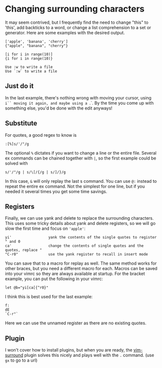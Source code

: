 # Changing surrounding characters

It may seem contrived, but I frequently find the need to change "this" to 'this',
add backticks to a word, or change a list comprehension to a set or generator.
Here are some examples with the desired output.
```
['apple', 'banana', 'cherry']
{"apple", "banana", "cherry"}

[i for i in range(10)]
{i for i in range(10)}

Use :w to write a file
Use `:w` to write a file
```

## Just do it
In the last example, there's nothing wrong with moving your cursor, using `i``
moving it again, and maybe using a `.`.  By the time you come up with something
else, you'd be done with the edit anyways!

## Substitute
For quotes, a good regex to know is
```
:[%]s/'/"/g
```
The optional `%` dictates if you want to change a line or the entire file.
Several ex commands can be chained together with `|`, so the first example could
be solved with
```
s/'/"/g | s/\[/{/g | s/]/}/g
```
In this case, `&` will only replay the last s command.  You can use `@:` instead
to repeat the entire ex command.  Not the simplest for one line, but if you
needed it several times you get some time savings.

## Registers
Finally, we can use yank and delete to replace the surrounding characters.
This uses some tricky details about yank and delete registers, so we will go
slow the first time and focus on `'apple'`:
```
yi'                 yank the contents of the single quotes to register " and 0
ca'                 change the contents of single quotes and the quotes, replace "
"C-r0"              use the yank register to recall in insert mode
```
You can save that to a macro for replay as well.  The same method works for other
braces, but you need a different macro for each.
Macros can be saved into your vimrc so they are always available at startup.
For the bracket example, you can put the following in your vimrc:
```
let @b="yi[ca[{^r0}"
```
I think this is best used for the last example:
```
f:
dE
`C-r"`
```
Here we can use the unnamed register as there are no existing quotes.

## Plugin
I won't cover how to install plugins, but when you are ready, the
[vim-surround](https://github.com/tpope/vim-surround) plugin solves this nicely
and plays well with the `.` command. (use `gx` to go to a url)
